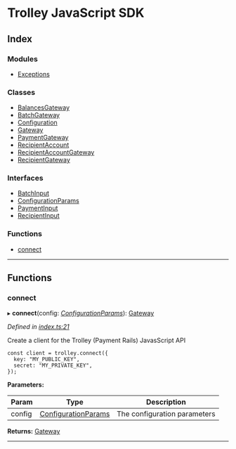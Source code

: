 
#  Trolley JavaScript SDK

## Index

### Modules

* [Exceptions](modules/exceptions.md)

### Classes

* [BalancesGateway](classes/balancesgateway.md)
* [BatchGateway](classes/batchgateway.md)
* [Configuration](classes/configuration.md)
* [Gateway](classes/gateway.md)
* [PaymentGateway](classes/paymentgateway.md)
* [RecipientAccount](classes/recipientaccount.md)
* [RecipientAccountGateway](classes/recipientaccountgateway.md)
* [RecipientGateway](classes/recipientgateway.md)

### Interfaces

* [BatchInput](interfaces/batchinput.md)
* [ConfigurationParams](interfaces/configurationparams.md)
* [PaymentInput](interfaces/paymentinput.md)
* [RecipientInput](interfaces/recipientinput.md)

### Functions

* [connect](#connect)

---

## Functions

<a id="connect"></a>

###  connect

▸ **connect**(config: *[ConfigurationParams](interfaces/configurationparams.md)*): [Gateway](classes/gateway.md)

*Defined in [index.ts:21](https://github.com/PaymentRails/javascript-sdk/blob/c3121c6/lib/index.ts#L21)*

Create a client for the Trolley (Payment Rails) JavasScript API

    const client = trolley.connect({
      key: "MY_PUBLIC_KEY",
      secret: "MY_PRIVATE_KEY",
    });

**Parameters:**

| Param | Type | Description |
| ------ | ------ | ------ |
| config | [ConfigurationParams](interfaces/configurationparams.md) |  The configuration parameters |

**Returns:** [Gateway](classes/gateway.md)

___

